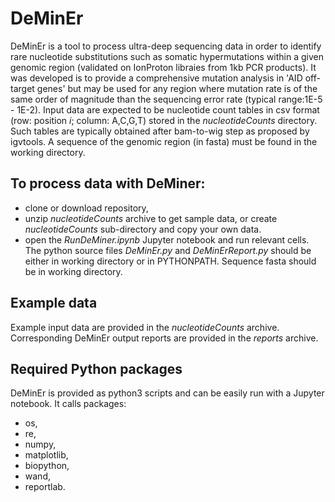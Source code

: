 # DeMinEr
DeMinEr is a tool to process ultra-deep sequencing data in order to identify rare nucleotide substitutions such as somatic hypermutations within a given genomic region (validated on IonProton libraies from 1kb PCR products). It was developed is to provide a comprehensive mutation analysis in 'AID off-target genes' but may be used for any region where mutation rate is of the same order of magnitude than the sequencing error rate (typical range:1E-5 - 1E-2).
Input data are expected to be nucleotide count tables in csv format (row: position *i*; column: A,C,G,T) stored in the *nucleotideCounts* directory. Such tables are typically obtained after bam-to-wig step as proposed by igvtools. A sequence of the genomic region (in fasta) must be found in the working directory.

## To process data with DeMiner:
  - clone or download repository,
  - unzip *nucleotideCounts* archive to get sample data, or create *nucleotideCounts* sub-directory and copy your own data.
  - open the *RunDeMiner.ipynb* Jupyter notebook and run relevant cells. The python source files *DeMinEr.py* and *DeMinErReport.py* should be either in working directory or in PYTHONPATH. Sequence fasta should be in working directory.
  
 ## Example data
 Example input data are provided in the *nucleotideCounts* archive. Corresponding DeMinEr output reports are provided in the *reports* archive.

 ## Required Python packages
 DeMinEr is provided as python3 scripts and can be easily run with a Jupyter notebook. It calls packages:
  - os,
  - re,
  - numpy,
  - matplotlib,
  - biopython,
  - wand,
  - reportlab.
